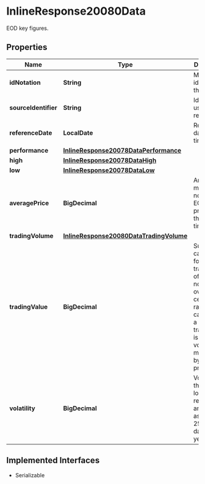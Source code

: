 

# InlineResponse20080Data

EOD key figures.

## Properties

Name | Type | Description | Notes
------------ | ------------- | ------------- | -------------
**idNotation** | **String** | MDG identifier of the listing. |  [optional]
**sourceIdentifier** | **String** | Identifier used in the request. |  [optional]
**referenceDate** | **LocalDate** | Reference date of the time range. |  [optional]
**performance** | [**InlineResponse20078DataPerformance**](InlineResponse20078DataPerformance.md) |  |  [optional]
**high** | [**InlineResponse20078DataHigh**](InlineResponse20078DataHigh.md) |  |  [optional]
**low** | [**InlineResponse20078DataLow**](InlineResponse20078DataLow.md) |  |  [optional]
**averagePrice** | **BigDecimal** | Arithmetic mean of the notation&#39;s EOD closing prices for the given time range. |  [optional]
**tradingVolume** | [**InlineResponse20080DataTradingVolume**](InlineResponse20080DataTradingVolume.md) |  |  [optional]
**tradingValue** | **BigDecimal** | Sum of the cash flow for all transactions of one notation over a certain time range. The cash flow of a transaction is its volume multiplied by its trade price. |  [optional]
**volatility** | **BigDecimal** | Volatility of the daily logarithmic returns, annualized assuming 256 trading days per year. |  [optional]


## Implemented Interfaces

* Serializable


